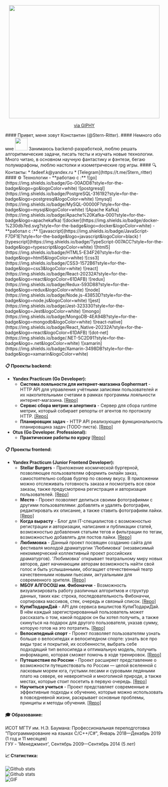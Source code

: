 <div id="header" align="center">
 <img src="https://giphy.com/embed/qgQUggAC3Pfv687qPC" width="480" height="360" style="" frameBorder="0" class="giphy-embed" allowFullScreen></iframe><p><a href="https://giphy.com/gifs/dommespace-domme-space-programador-qgQUggAC3Pfv687qPC">via GIPHY</a></p>
</div>
#### Привет, меня зовут Константин (@Stern-Ritter).
#### Немного обо мне <img src="https://media.giphy.com/media/VgCDAzcKvsR6OM0uWg/giphy.gif" width="40">
Занимаюсь backend-разработкой, люблю решать алгоритмические задачи, писать тесты и изучать новые технологии.  
Много читаю, в основном научную фантастику и фэнтези, бегаю полумарафоны, люблю настолки и изометрические rpg игры. 
#### 🔍 Контакты:
* fadeef.k@yandex.ru
* [Telegram](https://t.me/Stern_ritter)
#### ⚙️ Технологии️
- **работаю с :**  
![go](https://img.shields.io/badge/Go-00ADD8?style=for-the-badge&logo=go&logoColor=white)
![postgresql](https://img.shields.io/badge/PostgreSQL-316192?style=for-the-badge&logo=postgresql&logoColor=white)
![mysql](https://img.shields.io/badge/MySQL-00000F?style=for-the-badge&logo=mysql&logoColor=white)
![Apache Kafka](https://img.shields.io/badge/Apache%20Kafka-000?style=for-the-badge&logo=apachekafka)
![docker](https://img.shields.io/badge/docker-%230db7ed.svg?style=for-the-badge&logo=docker&logoColor=white)
- **работал с :**  
![javascript](https://img.shields.io/badge/JavaScript-F7DF1E?style=for-the-badge&logo=javascript&logoColor=black)
![typescript](https://img.shields.io/badge/TypeScript-007ACC?style=for-the-badge&logo=typescript&logoColor=white)
![html5](https://img.shields.io/badge/HTML5-E34F26?style=for-the-badge&logo=html5&logoColor=white)
![css3](https://img.shields.io/badge/CSS3-1572B6?style=for-the-badge&logo=css3&logoColor=white)
![react](https://img.shields.io/badge/React-20232A?style=for-the-badge&logo=react&logoColor=61DAFB)
![redux](https://img.shields.io/badge/Redux-593D88?style=for-the-badge&logo=redux&logoColor=white)
![node](https://img.shields.io/badge/Node.js-43853D?style=for-the-badge&logo=node.js&logoColor=white)
![jest](https://img.shields.io/badge/Jest-323330?style=for-the-badge&logo=Jest&logoColor=white)
![mongo](https://img.shields.io/badge/MongoDB-4EA94B?style=for-the-badge&logo=mongodb&logoColor=white) 
![react-native](https://img.shields.io/badge/React_Native-20232A?style=for-the-badge&logo=react&logoColor=61DAFB)
![dot-net](https://img.shields.io/badge/.NET-5C2D91?style=for-the-badge&logo=.net&logoColor=white)
![xamarin](https://img.shields.io/badge/Xamarin-3498DB?style=for-the-badge&logo=xamarin&logoColor=white)

#### 📋  Проекты backend: 
 - **Yandex Practicum (Go Developer):**
      - **Система лояльности для интернет-магазина Gophermart** - HTTP API для управления учётными записями пользователей и их накопительными счетами в рамках программы лояльности интернет-магазина. [[Repo]](https://github.com/Stern-Ritter/gophermart)
      - **Сервис сбора метрик и алертинга** - Сервер для сбора runtime метрик, который собирает репорты от агентов по протоколу HTTP. [[Repo]](https://github.com/Stern-Ritter/metrics-and-alerting-service)
      - **Планировщик задач** - HTTP API реализующее функциональность планировщика задач (TODO-листа). [[Repo]](https://github.com/Stern-Ritter/go_task_manager)
 - **Otus (Go Developer. Professional):**
      - **Практические работы по курсу** [[Repo]](https://github.com/Stern-Ritter/go-professional)
  #### 📋  Проекты frontend:
 - **Yandex Practicum (Junior Frontend Developer):**
      - **Stellar Burgers** - Приложение космической бургерной, позволяющее пользователям оформить онлайн заказ, самостоятельно собрав бургер по своему вкусу. В приложении можно отслеживать готовность заказа и посмотреть все свои заказы, также предусмотрена регистрация и авторизация пользователей. [[Repo]](https://github.com/Stern-Ritter/stellar-burgers)
      - **Место** - Проект позволяет делиться своими фотографиями с другими пользователями: добавлять и удалять фотографии, редактировать их описание, а также ставить фотографиям лайки. [[Repo]](https://github.com/Stern-Ritter/mesto-project-pair-programming)
      - **Когда вырасту** - Блог для IT-специалистов с возможностью регистрации и авторизации, написания и публикации статей, возможностью добавления статьям тегов и фильтрации по тегам, возможностью добавлять для постов лайки. [[Repo]](https://github.com/Stern-Ritter/kogda-virastu-frontend)
      - **Любимовка** - Данный проект посвящен созданию сайта для фестиваля молодой драматургии 'Любимовка' (независимый некоммерческий коллективный проект российских драматургов). 'Любимовка' открывает театральному миру новых авторов, дает начинающим авторам возможность найти свой голос и быть услышанными, обогащает отечественный театр качественными новыми пьесами, актуальными для современного зрителя. [[Repo]](https://github.com/Stern-Ritter/lubimovka)
      - **МБОУ АЛГОСОШ им. Фибоначчи** - Возможность визуализировать работу различных алгоритмов и структур данных, таких как: строка, последовательность Фибоначчи, сортировка массивов, стек, очередь и связный список. [[Repo]](https://github.com/Stern-Ritter/algososh)
      - **КупиПодариДай** - API для сервиса вишлистов КупиПодариДай. В нём каждый зарегистрированный пользователь может рассказать о том, какой подарок он бы хотел получить, а также скинуться на подарок для другого пользователя, указав сумму, которую готов на это потратить. [[Repo]](https://github.com/Stern-Ritter/kupipodariday-backend)
      - **Велосипедный спорт** - Проект позволяет пользователям узнать больше о велосипедах и велосипедном спорте: узнать все про виды трас и покрытий, их особенности, выбрать себе подходящий тип велосипеда и оптимальную модель, получить информацию, которая сможет помочь в ходе тренировок. [[Repo]](https://github.com/Stern-Ritter/bikes)
      - **Путешествие по России** - Проект расширяет представление о возможности путешествовать по России — целой вселенной с ласковым морем юга, густыми лесами и суровыми ледяными плато на севере, ее невероятной и многоликой природе, а также местах, которые стоит посетить в первую очередь. [[Repo]](https://github.com/Stern-Ritter/russian-travel)
      - **Научиться учиться** - Проект представляет современные и эффективные подходы к обучению, которые можно использовать в повседневной жизни, раскрывает основные проблемы, принципы и методы обучения. [[Repo]](https://github.com/Stern-Ritter/how-to-learn)

#### 🎓  Образование:
ИСОТ МГТУ им. Н.Э. Баумана: Профессиональная переподготовка "Программирование на языках C/C++/C#", Январь 2018—Декабрь 2019 (1 год и 11 месяцев)  
ГУУ - 'Менеджмент', Сентябрь 2009—Сентябрь 2014 (5 лет)

#### 📈  Статистика:
![Github stats](https://github-readme-stats.vercel.app/api?username=Stern-Ritter&show_icons=true&theme=dark)  
![Github stats](https://github-readme-stats.vercel.app/api/top-langs/?username=Stern-Ritter&theme=dark)  
<img align="left" alt="GIF" src="https://media.giphy.com/media/3ohzdKvLT1DxFxhZAI/giphy.gif" />  
